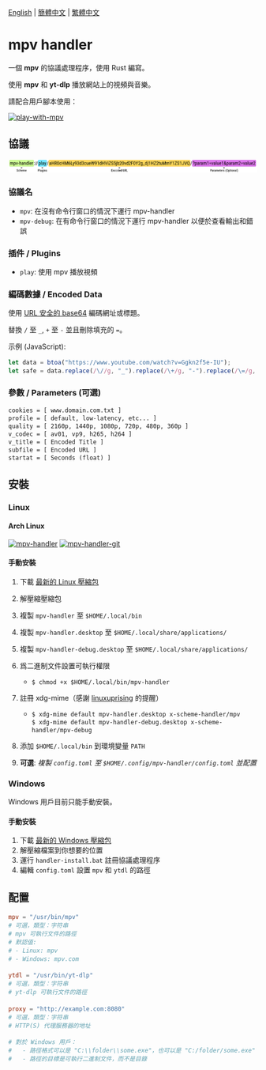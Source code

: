 [English][readme-en] | [簡體中文][readme-zh-hans] | [繁體中文][readme-zh-hant]

[readme-en]: https://github.com/akiirui/mpv-handler/blob/main/README.md
[readme-zh-hans]: https://github.com/akiirui/mpv-handler/blob/main/README.zh-Hans.md
[readme-zh-hant]: https://github.com/akiirui/mpv-handler/blob/main/README.zh-Hant.md

# mpv handler

一個 **mpv** 的協議處理程序，使用 Rust 編寫。

使用 **mpv** 和 **yt-dlp** 播放網站上的視頻與音樂。

請配合用戶腳本使用：

[![play-with-mpv][badges-play-with-mpv]][greasyfork-play-with-mpv]

## 協議

![](share/proto.png)

### 協議名

- `mpv`: 在沒有命令行窗口的情況下運行 mpv-handler
- `mpv-debug`: 在有命令行窗口的情況下運行 mpv-handler 以便於查看輸出和錯誤

### 插件 / Plugins

- `play`: 使用 mpv 播放視頻

### 編碼數據 / Encoded Data

使用 [URL 安全的 base64][rfc-base64-url] 編碼網址或標題。

替換 `/` 至 `_`, `+` 至 `-` 並且刪除填充的 `=`。

示例 (JavaScript):

```javascript
let data = btoa("https://www.youtube.com/watch?v=Ggkn2f5e-IU");
let safe = data.replace(/\//g, "_").replace(/\+/g, "-").replace(/\=/g, "");
```

### 參數 / Parameters (可選)

```
cookies = [ www.domain.com.txt ]
profile = [ default, low-latency, etc... ]
quality = [ 2160p, 1440p, 1080p, 720p, 480p, 360p ]
v_codec = [ av01, vp9, h265, h264 ]
v_title = [ Encoded Title ]
subfile = [ Encoded URL ]
startat = [ Seconds (float) ]
```

## 安裝

### Linux

#### Arch Linux

[![mpv-handler][badges-aur]][download-aur]
[![mpv-handler-git][badges-aur-git]][download-aur-git]

#### 手動安裝

1. 下載 [最新的 Linux 壓縮包][download-linux]
2. 解壓縮壓縮包
3. 複製 `mpv-handler` 至 `$HOME/.local/bin`
4. 複製 `mpv-handler.desktop` 至 `$HOME/.local/share/applications/`
5. 複製 `mpv-handler-debug.desktop` 至 `$HOME/.local/share/applications/`
6. 爲二進制文件設置可執行權限

   - ```
     $ chmod +x $HOME/.local/bin/mpv-handler
     ```

7. 註冊 xdg-mime（感謝 [linuxuprising][linuxuprising] 的提醒）

   - ```
     $ xdg-mime default mpv-handler.desktop x-scheme-handler/mpv
     $ xdg-mime default mpv-handler-debug.desktop x-scheme-handler/mpv-debug
     ```

8. 添加 `$HOME/.local/bin` 到環境變量 `PATH`
9. **可選**: _複製 `config.toml` 至 `$HOME/.config/mpv-handler/config.toml` 並配置_

### Windows

Windows 用戶目前只能手動安裝。

#### 手動安裝

1. 下載 [最新的 Windows 壓縮包][download-windows]
2. 解壓縮檔案到你想要的位置
3. 運行 `handler-install.bat` 註冊協議處理程序
4. 編輯 `config.toml` 設置 `mpv` 和 `ytdl` 的路徑

## 配置

```toml
mpv = "/usr/bin/mpv"
# 可選，類型：字符串
# mpv 可執行文件的路徑
# 默認值:
# - Linux: mpv
# - Windows: mpv.com

ytdl = "/usr/bin/yt-dlp"
# 可選，類型：字符串
# yt-dlp 可執行文件的路徑

proxy = "http://example.com:8080"
# 可選，類型：字符串
# HTTP(S) 代理服務器的地址

# 對於 Windows 用戶：
#   - 路徑格式可以是 "C:\\folder\\some.exe"，也可以是 "C:/folder/some.exe"
#   - 路徑的目標是可執行二進制文件，而不是目錄
```

[rfc-base64-url]: https://datatracker.ietf.org/doc/html/rfc4648#section-5
[badges-aur-git]: https://img.shields.io/aur/version/mpv-handler-git?style=for-the-badge&logo=archlinux&label=mpv-handler-git
[badges-aur]: https://img.shields.io/aur/version/mpv-handler?style=for-the-badge&logo=archlinux&label=mpv-handler
[badges-play-with-mpv]: https://img.shields.io/greasyfork/v/416271?style=for-the-badge&logo=greasyfork&label=play-with-mpv
[download-aur-git]: https://aur.archlinux.org/packages/mpv-handler-git/
[download-aur]: https://aur.archlinux.org/packages/mpv-handler/
[download-linux]: https://github.com/akiirui/mpv-handler/releases/latest/download/mpv-handler-linux-amd64.zip
[download-macos]: https://github.com/akiirui/mpv-handler/releases/latest/download/mpv-handler-macos-amd64.zip
[download-windows]: https://github.com/akiirui/mpv-handler/releases/latest/download/mpv-handler-windows-amd64.zip
[greasyfork-play-with-mpv]: https://greasyfork.org/scripts/416271-play-with-mpv
[linuxuprising]: https://www.linuxuprising.com/2021/07/open-youtube-and-more-videos-from-your.html
